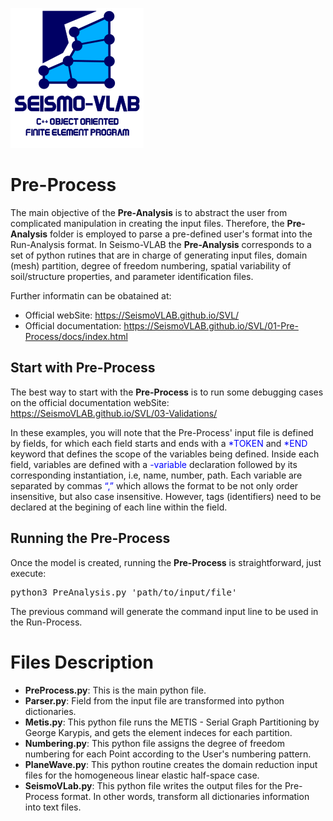 ![SeismoVLAB Logo](../Logo.png)

Pre-Process
===========

The main objective of the **Pre-Analysis** is to abstract the user from complicated manipulation in creating the input files. Therefore, the **Pre-Analysis** folder is employed to parse a pre-defined user's format into the Run-Analysis format. In Seismo-VLAB the **Pre-Analysis** corresponds to a set of python rutines that are in charge of generating input files, domain (mesh) partition, degree of freedom numbering, spatial variability of soil/structure properties, and parameter identification files. 

Further informatin can be obatained at:

* Official webSite: https://SeismoVLAB.github.io/SVL/
* Official documentation: https://SeismoVLAB.github.io/SVL/01-Pre-Process/docs/index.html

Start with Pre-Process
----------------------
The best way to start with the **Pre-Process** is to run some debugging cases on the official documentation webSite: https://SeismoVLAB.github.io/SVL/03-Validations/

In these examples, you will note that the Pre-Process' input file is defined by fields, for which each field starts and ends with a <span style="color:blue">\*TOKEN</span> and <span style="color:blue">\*END</span> keyword that defines the scope of the variables being defined. Inside each field, variables are defined with a <span style="color:blue">-variable</span> declaration followed by its corresponding instantiation, i.e, name, number, path. Each variable are separated by commas <span style="color:blue">“,”</span> which allows the format to be not only order insensitive, but also case insensitive. However, tags (identifiers) need to be declared at the begining of each line within the field. 


Running the Pre-Process
-----------------------
Once the model is created, running the **Pre-Process** is straightforward, just execute:

<pre>
python3 PreAnalysis.py 'path/to/input/file'
</pre>

The previous command will generate the command input line to be used in the Run-Process.

Files Description
=================

* **PreProcess.py**:
  This is the main python file. 
* **Parser.py**:
  Field from the input file are transformed into python dictionaries. 
* **Metis.py**:
  This python file runs the METIS - Serial Graph Partitioning by George Karypis, and gets the element indeces for each partition.
* **Numbering.py**:
  This python file assigns the degree of freedom numbering for each Point according to the User's numbering pattern.
* **PlaneWave.py**:
  This python routine creates the domain reduction input files for the homogeneous linear elastic half-space case.  
* **SeismoVLab.py**:
  This python file writes the output files for the Pre-Process format. In other words, transform all dictionaries information into text files. 

